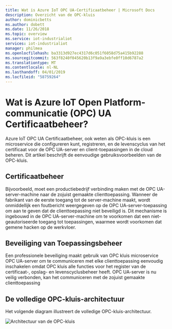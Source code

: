 ```yaml
---
title: Wat is Azure IoT OPC UA-Certificaatbeheer | Microsoft Docs
description: Overzicht van de OPC-kluis
author: dominicbetts
ms.author: dobett
ms.date: 11/26/2018
ms.topic: overview
ms.service: iot-industrialiot
services: iot-industrialiot
manager: philmea
ms.openlocfilehash: ba3313d927ec4317d6c051f6058d75a415b92288
ms.sourcegitcommit: 563f8240f045620b13f9a9a3ebfe0ff10d6787a2
ms.translationtype: MT
ms.contentlocale: nl-NL
ms.lasthandoff: 04/01/2019
ms.locfileid: "58759264"
---
```

# <a name="what-is-azure-iot-open-platform-communications-opc-ua-certificate-management"></a>Wat is Azure IoT Open Platform-communicatie (OPC) UA Certificaatbeheer?

Azure IoT OPC UA Certificaatbeheer, ook weten als OPC-kluis is een microservice die configureren kunt, registreren, en de levenscyclus van het certificaat voor de OPC UA-server en client-toepassingen in de cloud beheren. Dit artikel beschrijft de eenvoudige gebruiksvoorbeelden van de OPC-kluis.

## <a name="certificate-management"></a>Certificaatbeheer

Bijvoorbeeld, moet een productiebedrijf verbinding maken met de OPC UA-server-machine naar de zojuist gemaakte clienttoepassing. Wanneer de fabrikant van de eerste toegang tot de server-machine maakt, wordt onmiddellijk een foutbericht weergegeven op de OPC UA-server-toepassing om aan te geven dat de clienttoepassing niet beveiligd is. Dit mechanisme is ingebouwd in de OPC UA-server-machine om te voorkomen dat een niet-geautoriseerde toegang tot toepassingen, waarmee wordt voorkomen dat gemene hacken op de werkvloer.

## <a name="application-security-management"></a>Beveiliging van Toepassingsbeheer
Een professionele beveiliging maakt gebruik van OPC kluis microservice OPC UA-server om te communiceren met elke clienttoepassing eenvoudig inschakelen omdat OPC kluis alle functies voor het register van de certificaat-, opslag- en levenscyclusbeheer heeft. OPC UA-server is nu veilig verbonden, kan het communiceren met de zojuist gemaakte clienttoepassing

## <a name="the-complete-opc-vault-architecture"></a>De volledige OPC-kluis-architectuur
Het volgende diagram illustreert de volledige OPC-kluis-architectuur.

![Architectuur van de OPC-kluis](media/overview-opc-vault-architecture/opc-vault.png)